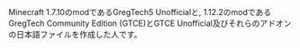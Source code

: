 Minecraft 1.7.10のmodであるGregTech5 Unofficialと, 1.12.2のmodであるGregTech Community Edition (GTCE)とGTCE Unofficial及びそれらのアドオンの日本語ファイルを作成した人です。
